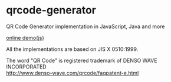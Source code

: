 # qrcode-generator
QR Code Generator implementation in JavaScript, Java and more

[online demo(js)](https://biofool.github.io/qrcode/js/demo/)

All the implementations are based on JIS X 0510:1999.

The word "QR Code" is registered trademark of DENSO WAVE INCORPORATED
<br/>http://www.denso-wave.com/qrcode/faqpatent-e.html
